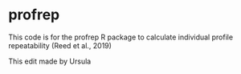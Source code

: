 # profrep
This code is for the profrep R package to calculate individual profile repeatability (Reed et al., 2019)

This edit made by Ursula